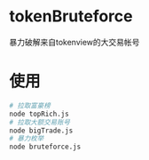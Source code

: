 # tokenBruteforce
暴力破解来自tokenview的大交易帐号

# 使用

```sh
# 拉取富豪榜
node topRich.js
# 拉取大额交易账号
node bigTrade.js
# 暴力枚举
node bruteforce.js
```
